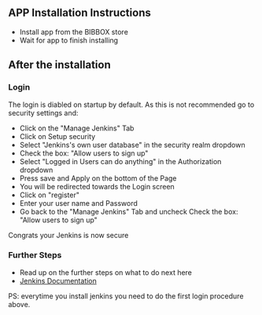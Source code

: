 ## APP Installation Instructions 
* Install app from the BIBBOX store
* Wait for app to finish installing

## After the installation

### Login
The login is diabled on startup by default. As this is not recommended go to security settings and:
* Click on the "Manage Jenkins" Tab
* Click on Setup security
* Select "Jenkins's own user database" in the security realm dropdown
* Check the box: "Allow users to sign up"
* Select "Logged in Users can do anything" in the Authorization dropdown
* Press save and Apply on the bottom of the Page
* You will be redirected towards the Login screen
* Click on "register"
* Enter your user name and Password
* Go back to the "Manage Jenkins" Tab and uncheck Check the box: "Allow users to sign up"

Congrats your Jenkins is now secure

### Further Steps
* Read up on the further steps on what to do next here
* [Jenkins Documentation](https://www.jenkins.io/doc/)


PS: everytime you install jenkins you need to do the first login procedure above.

